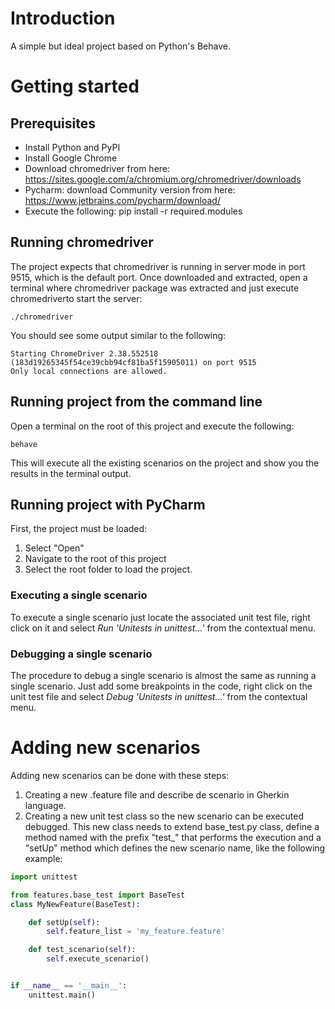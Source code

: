 # Introduction
A simple but ideal project based on Python's Behave.

# Getting started
## Prerequisites
* Install Python and PyPI
* Install Google Chrome
* Download chromedriver from here: https://sites.google.com/a/chromium.org/chromedriver/downloads
* Pycharm: download Community version from here: https://www.jetbrains.com/pycharm/download/
* Execute the following: pip install -r required.modules 

## Running chromedriver
The project expects that chromedriver is running in server mode in port 9515, which is the default port.
Once downloaded and extracted, open a terminal where chromedriver package was extracted and just execute chromedriverto
start the server:
```commandline
./chromedriver
```
You should see some output similar to the following:
```commandline
Starting ChromeDriver 2.38.552518 (183d19265345f54ce39cbb94cf81ba5f15905011) on port 9515
Only local connections are allowed.
```

## Running project from the command line
Open a terminal on the root of this project and execute the following:
```commandline
behave
```
This will execute all the existing scenarios on the project and show you the results in the terminal output. 

## Running project with PyCharm
First, the project must be loaded:
1. Select "Open"
2. Navigate to the root of this project
3. Select the root folder to load the project.

### Executing a single scenario
To execute a single scenario just locate the associated unit test file, right click on it and select
*Run 'Unitests in unittest...'* from the contextual menu.

### Debugging a single scenario
The procedure to debug a single scenario is almost the same as running a single scenario. Just add some breakpoints in
the code, right click on the unit test file and select  *Debug 'Unitests in unittest...'* from the contextual menu.

# Adding new scenarios
Adding new scenarios can be done with these steps:
1. Creating a new .feature file and describe de scenario in Gherkin language.
2. Creating a new unit test class so the new scenario can be executed debugged. This new class needs to extend
base_test.py class, define a method named with the prefix "test_" that performs the execution and a "setUp" method which
defines the new scenario name, like the following example:
```python
import unittest

from features.base_test import BaseTest
class MyNewFeature(BaseTest):

    def setUp(self):
        self.feature_list = 'my_feature.feature'

    def test_scenario(self):
        self.execute_scenario()


if __name__ == '__main__':
    unittest.main()
```